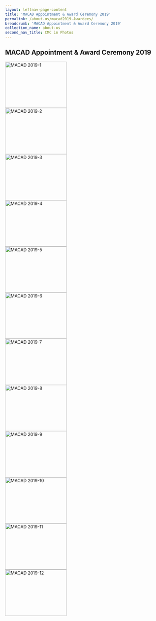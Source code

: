 ```yaml
---
layout: leftnav-page-content
title: 'MACAD Appointment & Award Ceremony 2019'
permalink: /about-us/macad2019-Awardees/
breadcrumb: 'MACAD Appointment & Award Ceremony 2019'
collection_name: about-us
second_nav_title: CMC in Photos
---
```


<style>
  .row .col img {
  width: 200px;
  height: 150px;
}
</style>

MACAD Appointment & Award Ceremony 2019
---

<div class="row">
  <div class="col is-4">
    <a href="/images/MACAD2019/awardees-1.jpg" target="_blank">
      <img src="/images/MACAD2019/awardees-1.jpg" alt="MACAD 2019-1" title="MACAD 2019-1">
    </a>
  </div>
  <div class="col is-4">
    <a href="/images/MACAD2019/awardees-2.jpg" target="_blank">
      <img src="/images/MACAD2019/awardees-2.jpg" alt="MACAD 2019-2" title="MACAD 2019-2">
    </a>
  </div>
  <div class="col is-4">
    <a href="/images/MACAD2019/awardees-3.jpg" target="_blank">
      <img src="/images/MACAD2019/awardees-3.jpg" alt="MACAD 2019-3" title="MACAD 2019-3">
    </a>
  </div>
  <div class="row">
  <div class="col is-4">
    <a href="/images/MACAD2019/awardees-4.jpg" target="_blank">
      <img src="/images/MACAD2019/awardees-4.jpg" alt="MACAD 2019-4" title="MACAD 2019-4">
    </a>
  </div>
  <div class="col is-4">
    <a href="/images/MACAD2019/awardees-5.jpg" target="_blank">
      <img src="/images/MACAD2019/awardees-5.jpg" alt="MACAD 2019-5" title="MACAD 2019-5">
    </a>
  </div>
  <div class="col is-4">
    <a href="/images/MACAD2019/awardees-6.jpg" target="_blank">
      <img src="/images/MACAD2019/awardees-6.jpg" alt="MACAD 2019-6" title="MACAD 2019-6">
    </a>
  </div>
  <div class="row">  
  <div class="col is-4">
    <a href="/images/MACAD2019/awardees-7.jpg" target="_blank">
      <img src="/images/MACAD2019/awardees-7.jpg" alt="MACAD 2019-7" title="MACAD 2019-7">
    </a>
  </div>
  <div class="col is-4">
    <a href="/images/MACAD2019/awardees-8.jpg" target="_blank">
      <img src="/images/MACAD2019/awardees-8.jpg" alt="MACAD 2019-8" title="MACAD 2019-8">
    </a>
  </div>
 </div>
 <div class="row">
  <div class="col is-4">
    <a href="/images/MACAD2019/awardees-9.jpg" target="_blank">
      <img src="/images/MACAD2019/awardees-9.jpg" alt="MACAD 2019-9" title="MACAD 2019-9">
    </a>
  </div>
  <div class="row"> 
  <div class="col is-4">
    <a href="/images/MACAD2019/awardees-10.jpg" target="_blank">
      <img src="/images/MACAD2019/awardees-10.jpg" alt="MACAD 2019-10" title="MACAD 2019-10">
    </a>
  </div>
  <div class="col is-4">
    <a href="/images/MACAD2019/awardees-11.jpg" target="_blank">
      <img src="/images/MACAD2019/awardees-11.jpg" alt="MACAD 2019-11" title="MACAD 2019-11">
    </a>
  </div>
  <div class="col is-4">
    <a href="/images/MACAD2019/awardees-12.jpg" target="_blank">
      <img src="/images/MACAD2019/awardees-12.jpg" alt="MACAD 2019-12" title="MACAD 2019-12">
    </a>
  </div>
  
  
